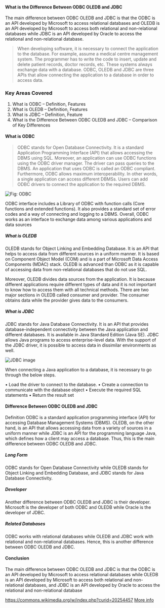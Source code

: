 #### What is the Difference Between ODBC OLEDB and JDBC

The main difference between ODBC OLEDB and JDBC is that the ODBC is an API developed by Microsoft to access relational databases 
and OLEDB is an API developed by Microsoft to access both relational and non-relational databases while JDBC is an API developed by Oracle to access the relational and non-relational database.
  
  
> When developing software, it is necessary to connect the application to the database. For example, assume a medical centre management system. The programmer has to write the code to insert, update and delete patient records, doctor records, etc. 
These systems always exchange data with a database.
ODBC, OLEDB and JDBC are three APIs that allow connecting the application to a database in order to access data.  


### Key Areas Covered
1. What is ODBC
     – Definition, Features
2. What is OLEDB
     – Definition, Features
3. What is JDBC
     – Definition, Feature
4. What is the Difference Between ODBC OLEDB and JDBC
     – Comparison of Key Differences
     
     
#### What is ODBC
> ODBC stands for Open Database Connectivity. It is a standard Application Programming Interface (API) that allows accessing the DBMS using SQL.
Moreover, an application can use ODBC functions using the ODBC driver manager. The driver can pass queries to the DBMS. An application that uses ODBC is called an ODBC compliant.
Furthermore, ODBC allows maximum interoperability. In other words, a single application can access different DBMSs. 
Users can add ODBC drivers to connect the application to the required DBMS.     


![Fig: ODBC](https://pediaa.com/wp-content/uploads/2019/02/Difference-Between-ODBC-OLEDB-and-JDBC_Figure-2.png)


ODBC interface includes a Library of ODBC with function calls (Core functions and extended functions). It also provides a standard set of error codes and a way of connecting and logging to a DBMS. Overall, ODBC works as an interface to exchange data among various applications and data sources


##### What is OLEDB
OLEDB stands for Object Linking and Embedding Database. It is an API that helps to access data from different sources in a uniform manner. It is based on Component Object Model (COM) and is a part of Microsoft Data Access Components (MDAC) stack. OLEDB is advanced than ODBC as it is capable of accessing data from non-relational databases that do not use SQL.

Moreover, OLEDB divides data sources from the application. It is because different applications require different types of data and it is not important to know how to access them with all technical methods. There are two major sections in OLEDB called consumer and provider. The consumer obtains data while the provider gives data to the consumers.

##### What is JDBC
JDBC stands for Java Database Connectivity. It is an API that provides database-independent connectivity between the Java application and different databases. It is available in Java Standard Edition (Java SE). JDBC allows Java programs to access enterprise-level data. With the support of the JDBC driver, it is possible to access data in dissimilar environments as well.



![JDBC image](https://pediaa.com/wp-content/uploads/2019/02/Difference-Between-ODBC-OLEDB-and-JDBC_Figure-1.png)


When connecting a Java application to a database, it is necessary to go through the below steps.

• Load the driver to connect to the database.
• Create a connection to communicate with the database object
• Execute the required SQL statements
• Return the result set

#### Difference Between ODBC OLEDB and JDBC
Definition
ODBC is a standard application programming interface (API) for accessing Database Management Systems (DBMS). OLEDB, on the other hand, is an API that allows accessing data from a variety of sources in a uniform manner while JDBC is an API for the programming language Java, which defines how a client may access a database. Thus, this is the main difference between ODBC OLEDB and JDBC.

##### Long Form
ODBC stands for Open Database Connectivity while OLEDB stands for Object Linking and Embedding Database, and JDBC stands for Java Database Connectivity.

##### Developer
Another difference between ODBC OLEDB and JDBC is their developer. Microsoft is the developer of both ODBC and OLEDB while Oracle is the developer of JDBC.

##### Related Databases
ODBC works with relational databases while OLEDB and JDBC work with relational and non-relational databases. Hence, this is another difference between ODBC OLEDB and JDBC.

#### Conclusion
The main difference between ODBC OLEDB and JDBC is that the ODBC is an API developed by Microsoft to access relational databases while OLEDB is an API developed by Microsoft to access both relational and non-relational databases, and JDBC is an API developed by Oracle to access the relational and non-relational database


https://commons.wikimedia.org/w/index.php?curid=20254457
[More info](https://pediaa.com/what-is-the-difference-between-odbc-oledb-and-jdbc/)
